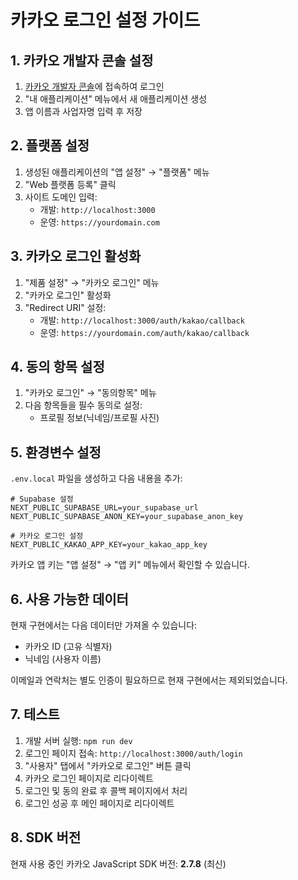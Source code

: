 # 카카오 로그인 설정 가이드

## 1. 카카오 개발자 콘솔 설정

1. [카카오 개발자 콘솔](https://developers.kakao.com/)에 접속하여 로그인
2. "내 애플리케이션" 메뉴에서 새 애플리케이션 생성
3. 앱 이름과 사업자명 입력 후 저장

## 2. 플랫폼 설정

1. 생성된 애플리케이션의 "앱 설정" → "플랫폼" 메뉴
2. "Web 플랫폼 등록" 클릭
3. 사이트 도메인 입력:
   - 개발: `http://localhost:3000`
   - 운영: `https://yourdomain.com`

## 3. 카카오 로그인 활성화

1. "제품 설정" → "카카오 로그인" 메뉴
2. "카카오 로그인" 활성화
3. "Redirect URI" 설정:
   - 개발: `http://localhost:3000/auth/kakao/callback`
   - 운영: `https://yourdomain.com/auth/kakao/callback`

## 4. 동의 항목 설정

1. "카카오 로그인" → "동의항목" 메뉴
2. 다음 항목들을 필수 동의로 설정:
   - 프로필 정보(닉네임/프로필 사진)

## 5. 환경변수 설정

`.env.local` 파일을 생성하고 다음 내용을 추가:

```env
# Supabase 설정
NEXT_PUBLIC_SUPABASE_URL=your_supabase_url
NEXT_PUBLIC_SUPABASE_ANON_KEY=your_supabase_anon_key

# 카카오 로그인 설정
NEXT_PUBLIC_KAKAO_APP_KEY=your_kakao_app_key
```

카카오 앱 키는 "앱 설정" → "앱 키" 메뉴에서 확인할 수 있습니다.

## 6. 사용 가능한 데이터

현재 구현에서는 다음 데이터만 가져올 수 있습니다:
- 카카오 ID (고유 식별자)
- 닉네임 (사용자 이름)

이메일과 연락처는 별도 인증이 필요하므로 현재 구현에서는 제외되었습니다.

## 7. 테스트

1. 개발 서버 실행: `npm run dev`
2. 로그인 페이지 접속: `http://localhost:3000/auth/login`
3. "사용자" 탭에서 "카카오로 로그인" 버튼 클릭
4. 카카오 로그인 페이지로 리다이렉트
5. 로그인 및 동의 완료 후 콜백 페이지에서 처리
6. 로그인 성공 후 메인 페이지로 리다이렉트

## 8. SDK 버전

현재 사용 중인 카카오 JavaScript SDK 버전: **2.7.8** (최신)
